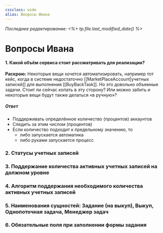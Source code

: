 ```yaml
---
cssclass: wide
alias: Вопросы Ивана
---
```


*Последнее редактирование: <%+ tp.file.last_modified_date() %>*

# Вопросы Ивана


#### 1. Какой объём сервиса стоит рассматривать для реализации?

**Раскрою:** Некоторые вещи хочется автоматизировать, например тот кейс, когда в системе недостаточно [[MarketPlaceAccount|учетных записей]] для выполнения [[BuyBackTask]]. Но это довольно объемные задачи. Стоит ли сейчас копать в эту сторону? Или можно забить и некоторые вещи будут также делаться «в ручную»?

##### Ответ
- Поддерживать определённое количество (процентов) аккаунтов
- Следить за этим числом (процентов)
- Если количество подходит к предельному значению, то
	- либо запускается автоматика
	- либо руками запускается процесс

### 2. Статусы учетных записей

### 3. Поддержание количества активных учетных записей на должном уровне

### 4. Алгоритм поддержания необходимого количества активных учетных записей 

### 5. Наименования сущностей: Задание (на выкуп), Выкуп, Однопоточная задача, Менеджер задач

### 6. Обязательные поля при заполнении формы задания
